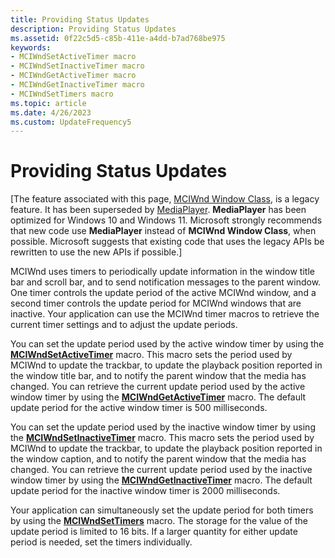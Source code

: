 ```yaml
---
title: Providing Status Updates
description: Providing Status Updates
ms.assetid: 0f22c5d5-c85b-411e-a4dd-b7ad768be975
keywords:
- MCIWndSetActiveTimer macro
- MCIWndSetInactiveTimer macro
- MCIWndGetActiveTimer macro
- MCIWndGetInactiveTimer macro
- MCIWndSetTimers macro
ms.topic: article
ms.date: 4/26/2023
ms.custom: UpdateFrequency5
---
```


# Providing Status Updates

\[The feature associated with this page, [MCIWnd Window Class](/windows/win32/multimedia/mciwnd-window-class), is a legacy feature. It has been superseded by [MediaPlayer](/uwp/api/Windows.Media.Playback.MediaPlayer). **MediaPlayer** has been optimized for Windows 10 and Windows 11. Microsoft strongly recommends that new code use **MediaPlayer** instead of **MCIWnd Window Class**, when possible. Microsoft suggests that existing code that uses the legacy APIs be rewritten to use the new APIs if possible.\]

MCIWnd uses timers to periodically update information in the window title bar and scroll bar, and to send notification messages to the parent window. One timer controls the update period of the active MCIWnd window, and a second timer controls the update period for MCIWnd windows that are inactive. Your application can use the MCIWnd timer macros to retrieve the current timer settings and to adjust the update periods.

You can set the update period used by the active window timer by using the [**MCIWndSetActiveTimer**](/windows/desktop/api/Vfw/nf-vfw-mciwndsetactivetimer) macro. This macro sets the period used by MCIWnd to update the trackbar, to update the playback position reported in the window title bar, and to notify the parent window that the media has changed. You can retrieve the current update period used by the active window timer by using the [**MCIWndGetActiveTimer**](/windows/desktop/api/Vfw/nf-vfw-mciwndgetactivetimer) macro. The default update period for the active window timer is 500 milliseconds.

You can set the update period used by the inactive window timer by using the [**MCIWndSetInactiveTimer**](/windows/desktop/api/Vfw/nf-vfw-mciwndsetinactivetimer) macro. This macro sets the period used by MCIWnd to update the trackbar, to update the playback position reported in the window caption, and to notify the parent window that the media has changed. You can retrieve the current update period used by the inactive window timer by using the [**MCIWndGetInactiveTimer**](/windows/desktop/api/Vfw/nf-vfw-mciwndgetinactivetimer) macro. The default update period for the inactive window timer is 2000 milliseconds.

Your application can simultaneously set the update period for both timers by using the [**MCIWndSetTimers**](/windows/desktop/api/Vfw/nf-vfw-mciwndsettimers) macro. The storage for the value of the update period is limited to 16 bits. If a larger quantity for either update period is needed, set the timers individually.

 

 





